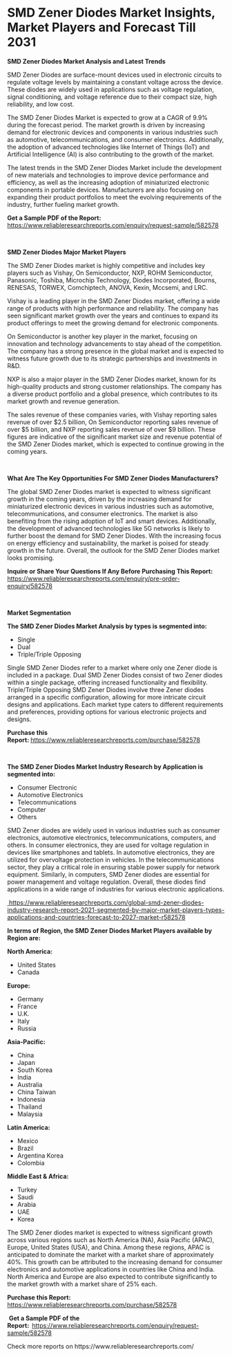 <p><h1>SMD Zener Diodes Market Insights, Market Players and Forecast Till 2031</h1></p><p><strong>SMD Zener Diodes Market Analysis and Latest Trends</strong></p>
<p><p>SMD Zener Diodes are surface-mount devices used in electronic circuits to regulate voltage levels by maintaining a constant voltage across the device. These diodes are widely used in applications such as voltage regulation, signal conditioning, and voltage reference due to their compact size, high reliability, and low cost.</p><p>The SMD Zener Diodes Market is expected to grow at a CAGR of 9.9% during the forecast period. The market growth is driven by increasing demand for electronic devices and components in various industries such as automotive, telecommunications, and consumer electronics. Additionally, the adoption of advanced technologies like Internet of Things (IoT) and Artificial Intelligence (AI) is also contributing to the growth of the market.</p><p>The latest trends in the SMD Zener Diodes Market include the development of new materials and technologies to improve device performance and efficiency, as well as the increasing adoption of miniaturized electronic components in portable devices. Manufacturers are also focusing on expanding their product portfolios to meet the evolving requirements of the industry, further fueling market growth.</p></p>
<p><strong>Get a Sample PDF of the Report:&nbsp;</strong> <a href="https://www.reliableresearchreports.com/enquiry/request-sample/582578">https://www.reliableresearchreports.com/enquiry/request-sample/582578</a></p>
<p>&nbsp;</p>
<p><strong>SMD Zener Diodes Major Market Players</strong></p>
<p><p>The SMD Zener Diodes market is highly competitive and includes key players such as Vishay, On Semiconductor, NXP, ROHM Semiconductor, Panasonic, Toshiba, Microchip Technology, Diodes Incorporated, Bourns, RENESAS, TORWEX, Comchiptech, ANOVA, Kexin, Mccsemi, and LRC.</p><p>Vishay is a leading player in the SMD Zener Diodes market, offering a wide range of products with high performance and reliability. The company has seen significant market growth over the years and continues to expand its product offerings to meet the growing demand for electronic components.</p><p>On Semiconductor is another key player in the market, focusing on innovation and technology advancements to stay ahead of the competition. The company has a strong presence in the global market and is expected to witness future growth due to its strategic partnerships and investments in R&D.</p><p>NXP is also a major player in the SMD Zener Diodes market, known for its high-quality products and strong customer relationships. The company has a diverse product portfolio and a global presence, which contributes to its market growth and revenue generation.</p><p>The sales revenue of these companies varies, with Vishay reporting sales revenue of over $2.5 billion, On Semiconductor reporting sales revenue of over $5 billion, and NXP reporting sales revenue of over $9 billion. These figures are indicative of the significant market size and revenue potential of the SMD Zener Diodes market, which is expected to continue growing in the coming years.</p></p>
<p>&nbsp;</p>
<p><strong>What Are The Key Opportunities For SMD Zener Diodes Manufacturers?</strong></p>
<p><p>The global SMD Zener Diodes market is expected to witness significant growth in the coming years, driven by the increasing demand for miniaturized electronic devices in various industries such as automotive, telecommunications, and consumer electronics. The market is also benefiting from the rising adoption of IoT and smart devices. Additionally, the development of advanced technologies like 5G networks is likely to further boost the demand for SMD Zener Diodes. With the increasing focus on energy efficiency and sustainability, the market is poised for steady growth in the future. Overall, the outlook for the SMD Zener Diodes market looks promising.</p></p>
<p><strong>Inquire or Share Your Questions If Any Before Purchasing This Report:</strong> <a href="https://www.reliableresearchreports.com/enquiry/pre-order-enquiry/582578">https://www.reliableresearchreports.com/enquiry/pre-order-enquiry/582578</a></p>
<p>&nbsp;</p>
<p><strong>Market Segmentation</strong></p>
<p><strong>The SMD Zener Diodes Market Analysis by types is segmented into:</strong></p>
<p><ul><li>Single</li><li>Dual</li><li>Triple/Triple Opposing</li></ul></p>
<p><p>Single SMD Zener Diodes refer to a market where only one Zener diode is included in a package. Dual SMD Zener Diodes consist of two Zener diodes within a single package, offering increased functionality and flexibility. Triple/Triple Opposing SMD Zener Diodes involve three Zener diodes arranged in a specific configuration, allowing for more intricate circuit designs and applications. Each market type caters to different requirements and preferences, providing options for various electronic projects and designs.</p></p>
<p><strong>Purchase this Report:&nbsp;</strong><a href="https://www.reliableresearchreports.com/purchase/582578">https://www.reliableresearchreports.com/purchase/582578</a></p>
<p>&nbsp;</p>
<p><strong>The SMD Zener Diodes Market Industry Research by Application is segmented into:</strong></p>
<p><ul><li>Consumer Electronic</li><li>Automotive Electronics</li><li>Telecommunications</li><li>Computer</li><li>Others</li></ul></p>
<p><p>SMD Zener diodes are widely used in various industries such as consumer electronics, automotive electronics, telecommunications, computers, and others. In consumer electronics, they are used for voltage regulation in devices like smartphones and tablets. In automotive electronics, they are utilized for overvoltage protection in vehicles. In the telecommunications sector, they play a critical role in ensuring stable power supply for network equipment. Similarly, in computers, SMD Zener diodes are essential for power management and voltage regulation. Overall, these diodes find applications in a wide range of industries for various electronic applications.</p></p>
<p><a href="https://www.reliableresearchreports.com/global-smd-zener-diodes-industry-research-report-2021-segmented-by-major-market-players-types-applications-and-countries-forecast-to-2027-market-r582578">&nbsp;https://www.reliableresearchreports.com/global-smd-zener-diodes-industry-research-report-2021-segmented-by-major-market-players-types-applications-and-countries-forecast-to-2027-market-r582578</a></p>
<p><strong>In terms of Region, the SMD Zener Diodes Market Players available by Region are:</strong></p>
<p>
    <p> <strong> North America: </strong>
        <ul>
            <li>United States</li>
            <li>Canada</li>
        </ul>
        </p> 
    <p> <strong> Europe: </strong>
        <ul>
            <li>Germany</li>
            <li>France</li>
            <li>U.K.</li>
            <li>Italy</li>
            <li>Russia</li>
        </ul>
        </p> 
    <p> <strong> Asia-Pacific: </strong>
        <ul>
            <li>China</li>
            <li>Japan</li>
            <li>South Korea</li>
            <li>India</li>
            <li>Australia</li>
            <li>China Taiwan</li>
            <li>Indonesia</li>
            <li>Thailand</li>
            <li>Malaysia</li>
        </ul>
        </p> 
    <p> <strong> Latin America: </strong>
        <ul>
            <li>Mexico</li>
            <li>Brazil</li>
            <li>Argentina Korea</li>
            <li>Colombia</li>
        </ul>
        </p> 
    <p> <strong> Middle East & Africa: </strong>
        <ul>
            <li>Turkey</li>
            <li>Saudi</li>
            <li>Arabia</li>
            <li>UAE</li>
            <li>Korea</li>
        </ul>
    </p>
    </p>
<p><p>The SMD Zener diodes market is expected to witness significant growth across various regions such as North America (NA), Asia Pacific (APAC), Europe, United States (USA), and China. Among these regions, APAC is anticipated to dominate the market with a market share of approximately 40%. This growth can be attributed to the increasing demand for consumer electronics and automotive applications in countries like China and India. North America and Europe are also expected to contribute significantly to the market growth with a market share of 25% each.</p></p>
<p><strong>Purchase this Report: </strong><a href="https://www.reliableresearchreports.com/purchase/582578">https://www.reliableresearchreports.com/purchase/582578</a></p>
<p>&nbsp;<strong>Get a Sample PDF of the Report:&nbsp;&nbsp;</strong><a href="https://www.reliableresearchreports.com/enquiry/request-sample/582578">https://www.reliableresearchreports.com/enquiry/request-sample/582578</a></p>
<p><strong></strong></p>
<p>Check more reports on https://www.reliableresearchreports.com/</p>